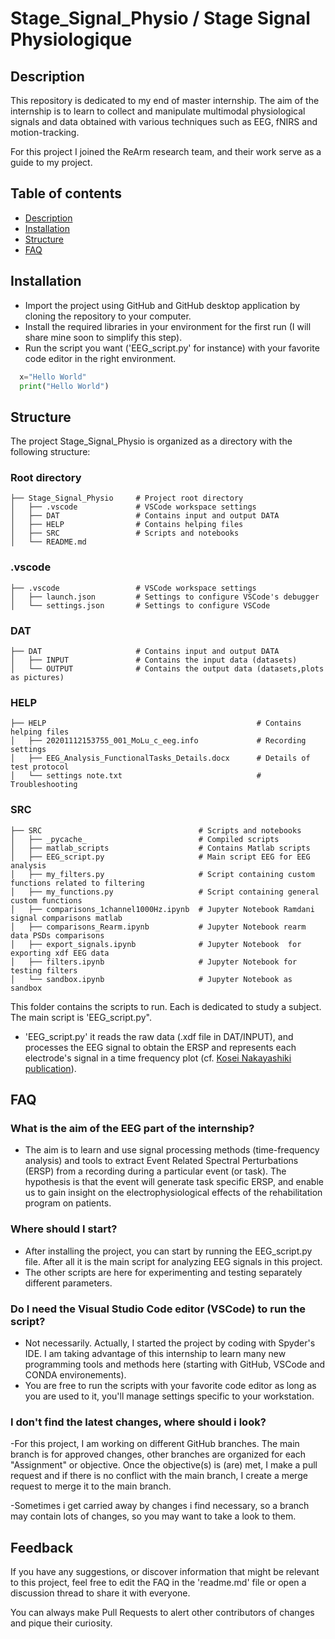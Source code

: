 # Stage_Signal_Physio / Stage Signal Physiologique 

## Description 

This repository is dedicated to my end of master internship. The aim of the internship is to learn to collect and manipulate multimodal physiological signals and data obtained with various techniques such as EEG, fNIRS and motion-tracking. 

For this project I joined the ReArm research team, and their work serve as a guide to my project.

## Table of contents
* [Description](#Description)
* [Installation](#Installation)
* [Structure](#Structure)
* [FAQ](#FAQ)

## Installation

- Import the project using GitHub and GitHub desktop application by cloning the repository to your computer.
- Install the required libraries in your environment for the first run (I will share mine soon to simplify this step). 
- Run the script you want ('EEG_script.py' for instance) with your favorite code editor in the right environment.

```python
  x="Hello World"
  print("Hello World")
```
## Structure 

The project Stage_Signal_Physio is organized as a directory with the following structure:

### Root directory
    ├── Stage_Signal_Physio     # Project root directory
    │   ├── .vscode             # VSCode workspace settings
    │   ├── DAT                 # Contains input and output DATA
    │   ├── HELP                # Contains helping files
    │   ├── SRC                 # Scripts and notebooks
    │   └── README.md           

### .vscode
    ├── .vscode                 # VSCode workspace settings
    │   ├── launch.json         # Settings to configure VSCode's debugger
    │   └── settings.json       # Settings to configure VSCode
### DAT
    ├── DAT                     # Contains input and output DATA
    │   ├── INPUT               # Contains the input data (datasets)
    │   └── OUTPUT              # Contains the output data (datasets,plots as pictures)

### HELP
    ├── HELP                                               # Contains helping files
    │   ├── 20201112153755_001_MoLu_c_eeg.info             # Recording settings
    │   ├── EEG_Analysis_FunctionalTasks_Details.docx      # Details of test protocol
    │   └── settings note.txt                              # Troubleshooting

### SRC
    ├── SRC                                   # Scripts and notebooks
    │   ├── _pycache_                         # Compiled scripts
    │   ├── matlab_scripts                    # Contains Matlab scripts
    │   ├── EEG_script.py                     # Main script EEG for EEG analysis
    │   ├── my_filters.py                     # Script containing custom functions related to filtering
    │   ├── my_functions.py                   # Script containing general custom functions
    │   ├── comparisons_1channel1000Hz.ipynb  # Jupyter Notebook Ramdani signal comparisons matlab
    │   ├── comparisons_Rearm.ipynb           # Jupyter Notebook rearm data PSDs comparisons
    │   ├── export_signals.ipynb              # Jupyter Notebook  for exporting xdf EEG data
    │   ├── filters.ipynb                     # Jupyter Notebook for testing filters
    │   └── sandbox.ipynb                     # Jupyter Notebook as sandbox

This folder contains the scripts to run. Each is dedicated to study a subject. The main script is 'EEG_script.py". 

- 'EEG_script.py' it reads the raw data (.xdf file in DAT/INPUT), and processes the EEG signal to obtain the ERSP and represents each electrode's signal in a time frequency plot (cf. [Kosei Nakayashiki publication](https://pubmed.ncbi.nlm.nih.gov/24886610/)).

## FAQ
### What is the aim of the EEG part of the internship?
- The aim is to learn and use signal processing methods (time-frequency analysis) and tools to extract Event Related Spectral Perturbations (ERSP) from a recording during a particular event (or task). The hypothesis is that the event will generate task specific ERSP, and enable us to gain insight on the electrophysiological effects of the rehabilitation program on patients.
### Where should I start?
- After installing the project, you can start by running the EEG_script.py file. After all it is the main script for analyzing EEG signals in this project.
- The other scripts are here for experimenting and testing separately different parameters.
### Do I need the Visual Studio Code editor (VSCode) to run the script?
- Not necessarily. Actually, I started the project by coding with Spyder's IDE. I am taking advantage of this internship to learn many new programming tools and methods here (starting with GitHub, VSCode and CONDA environements).
- You are free to run the scripts with your favorite code editor as long as you are used to it, you'll manage settings specific to your workstation.

### I don't find the latest changes, where should i look?
-For this project, I am working on different GitHub branches. The main branch is for approved changes, other branches are organized for each "Assignment" or objective. Once the objective(s) is (are) met, I make a pull request and if there is no conflict with the main branch, I create a merge request to merge it to the main branch.

-Sometimes i get carried away by changes i find necessary, so a branch may contain lots of changes, so you may want to take a look to them.

## Feedback

If you have any suggestions, or discover information that might be relevant to this project, feel free to edit the FAQ in the 'readme.md' file or open a discussion thread to share it with everyone.

You can always make Pull Requests to alert other contributors of changes and pique their curiosity.
